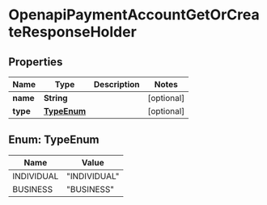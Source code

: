 

# OpenapiPaymentAccountGetOrCreateResponseHolder


## Properties

| Name | Type | Description | Notes |
|------------ | ------------- | ------------- | -------------|
|**name** | **String** |  |  [optional] |
|**type** | [**TypeEnum**](#TypeEnum) |  |  [optional] |



## Enum: TypeEnum

| Name | Value |
|---- | -----|
| INDIVIDUAL | &quot;INDIVIDUAL&quot; |
| BUSINESS | &quot;BUSINESS&quot; |



